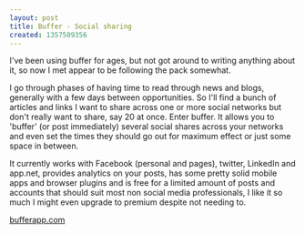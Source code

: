 ```yaml
---
layout: post
title: Buffer - Social sharing
created: 1357509356
---
```

<p>I&#39;ve been using buffer for ages, but not got around to writing anything about it, so now I met appear to be following the pack somewhat.</p><p>I go through phases of having time to read through news and blogs, generally with a few days between opportunities. So I&#39;ll find a bunch of articles and links I want to share across one or more social networks but don&#39;t really want to share, say 20 at once. Enter buffer. It allows you to &#39;buffer&#39; (or post immediately) several social shares across your networks and even set the times they should go out for maximum effect or just some space in between.</p><p>It currently works with Facebook (personal and pages), twitter, LinkedIn and app.net, provides analytics on your posts, has some pretty solid mobile apps and browser plugins and is free for a limited amount of posts and accounts that should suit most non social media professionals, I like it so much I might even upgrade to premium despite not needing to.</p><p><a href="http://bufferapp.com" target="_blank">bufferapp.com</a></p>
